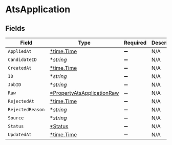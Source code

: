# AtsApplication


## Fields

| Field                                                                          | Type                                                                           | Required                                                                       | Description                                                                    |
| ------------------------------------------------------------------------------ | ------------------------------------------------------------------------------ | ------------------------------------------------------------------------------ | ------------------------------------------------------------------------------ |
| `AppliedAt`                                                                    | [*time.Time](https://pkg.go.dev/time#Time)                                     | :heavy_minus_sign:                                                             | N/A                                                                            |
| `CandidateID`                                                                  | **string*                                                                      | :heavy_minus_sign:                                                             | N/A                                                                            |
| `CreatedAt`                                                                    | [*time.Time](https://pkg.go.dev/time#Time)                                     | :heavy_minus_sign:                                                             | N/A                                                                            |
| `ID`                                                                           | **string*                                                                      | :heavy_minus_sign:                                                             | N/A                                                                            |
| `JobID`                                                                        | **string*                                                                      | :heavy_minus_sign:                                                             | N/A                                                                            |
| `Raw`                                                                          | [*PropertyAtsApplicationRaw](../../models/shared/propertyatsapplicationraw.md) | :heavy_minus_sign:                                                             | N/A                                                                            |
| `RejectedAt`                                                                   | [*time.Time](https://pkg.go.dev/time#Time)                                     | :heavy_minus_sign:                                                             | N/A                                                                            |
| `RejectedReason`                                                               | **string*                                                                      | :heavy_minus_sign:                                                             | N/A                                                                            |
| `Source`                                                                       | **string*                                                                      | :heavy_minus_sign:                                                             | N/A                                                                            |
| `Status`                                                                       | [*Status](../../models/shared/status.md)                                       | :heavy_minus_sign:                                                             | N/A                                                                            |
| `UpdatedAt`                                                                    | [*time.Time](https://pkg.go.dev/time#Time)                                     | :heavy_minus_sign:                                                             | N/A                                                                            |